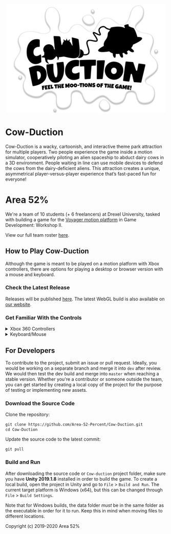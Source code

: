 <p align="center">
  <img width="500px" src="./Images/cow-duction-logo.png" alt="Cow-Duction logo">
</p>

# Cow-Duction

Cow-Duction is a wacky, cartoonish, and interactive theme park attraction for multiple players. Two people experience the game inside a motion simulator, cooperatively piloting an alien spaceship to abduct dairy cows in a 3D environment. People waiting in line can use mobile devices to defend the cows from the dairy-deficient aliens. This attraction creates a unique, asymmetrical player-versus-player experience that’s fast-paced fun for everyone!

# Area 52%

We're a team of 10 students (+ 6 freelancers) at Drexel University, tasked with building a game for the [Voyager motion platform](https://vimeo.com/mosimlab) in Game Development: Workshop II. 

View our full team roster [here](https://www.area52p.com/team).

## How to Play Cow-Duction

Although the game is meant to be played on a motion platform with Xbox controllers, there are options for playing a desktop or browser version with a mouse and keyboard.

### Check the Latest Release

Releases will be published [here](https://github.com/kadeo13/Area52Percent/releases).
The latest WebGL build is also available on [our website](https://www.area52p.com/play).

### Get Familiar With the Controls

<details>
  <summary> Xbox 360 Controllers </summary>
  <p align="center">
    <img src="./Images/joystick-controls.png" alt="Joystick controls">
  </p>
</details>

<details>
  <summary> Keyboard/Mouse </summary>

* `W` Move forward
* `A` Move left
* `S` Move backward
* `D` Move right

* `Z` Move upward
* `C` Move downward
  
* `UpArrow`    Turn camera upward
* `LeftArrow`  Turn camera left
* `DownArrow`  Turn camera downward
* `RightArrow` Turn camera right
  
* `Q`          Roll camera left
* `E`          Roll camera right
  
* `F` Activate cloak ability
  
* `Mouse`  Control reticle on screen
* `Mouse0` Shoot grappling hook
  
* `Space`  Release cow or farmer (if grappled)
* `V`      Pull cow (if grappled)
* `B`      Push cow (if grappled)
</details>

## For Developers

To contribute to the project, submit an issue or pull request. Ideally, you would be working on a separate branch and merge it into `dev` after review. We would then test the dev build and merge into `master` when reaching a stable version. Whether you're a contributor or someone outside the team, you can get started by creating a local copy of the project for the purpose of testing or implementing new assets.

### Download the Source Code

Clone the repository:

```shell
git clone https://github.com/Area-52-Percent/Cow-Duction.git
cd Cow-Duction
```

Update the source code to the latest commit:
```shell
git pull
```

### Build and Run

After downloading the source code or `Cow-duction` project folder, make sure you have **Unity 2019.1.8** installed in order to build the game. To create a local build, open the project in Unity and go to `File` > `Build and Run`. The current target platform is Windows (x64), but this can be changed through `File` > `Build Settings`.

Note that for Windows builds, the data folder *must* be in the same folder as the executable in order for it to run. Keep this in mind when moving files to different locations.

Copyright (c) 2019-2020 Area 52%
